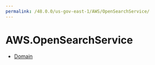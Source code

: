 ```yaml
---
permalink: /48.0.0/us-gov-east-1/AWS/OpenSearchService/
---
```


# AWS.OpenSearchService



* [Domain](Domain.md)